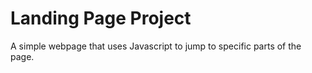 # Landing Page Project

A simple webpage that uses Javascript to jump to specific parts of the page.
